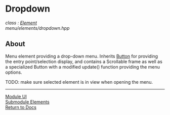# Dropdown
*class : [Element](element.md)*  
*menu/elements/dropdown.hpp*

## About
Menu element providing a drop-down menu. Inherits [Button](button.md) for providing the entry point/selection display, and contains a Scrollable frame as well as a specialized Button with a modified update() function providing the menu options.

TODO: make sure selected element is in view when opening the menu.

---

[Module UI](../ui.md)  
[Submodule Elements](elements.md)  
[Return to Docs](../../docs.md)